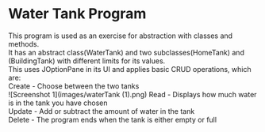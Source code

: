 # Water Tank Program
This program is used as an exercise for abstraction with classes and methods. <br>
It has an abstract class(WaterTank) and two subclasses(HomeTank) and (BuildingTank) with different limits for its values. <br>
This uses JOptionPane in its UI and applies basic CRUD operations, which are: <br>
Create - Choose between the two tanks <br>
![Screenshot 1](images/waterTank (1).png)
Read - Displays how much water is in the tank you have chosen <br>
Update - Add or subtract the amount of water in the tank <br>
Delete - The program ends when the tank is either empty or full
